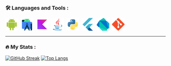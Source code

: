 ### :hammer_and_wrench: Languages and Tools :
<div>
  <img src="https://github.com/devicons/devicon/blob/master/icons/android/android-original.svg" title="Android"**alt="Android" width="40" height="40"/>&nbsp;
  <img src="https://github.com/devicons/devicon/blob/master/icons/androidstudio/androidstudio-original.svg" title="Android Studio"**alt="Android Studio" width="40" height="40"/>&nbsp;
  <img src="https://github.com/devicons/devicon/blob/master/icons/kotlin/kotlin-original.svg" title="Kotlin"**alt="Kotlin" width="40" height="40"/>&nbsp;
  <img src="https://github.com/devicons/devicon/blob/master/icons/java/java-original.svg" title="Java"**alt="Java" width="40" height="40"/>&nbsp;
  <img src="https://github.com/devicons/devicon/blob/master/icons/python/python-original.svg" title="Python"**alt="Python" width="40" height="40"/>&nbsp;
  <img src="https://github.com/devicons/devicon/blob/master/icons/flutter/flutter-original.svg" title="Flutter"**alt="Flutter" width="40" height="40"/>&nbsp;
  <img src="https://github.com/devicons/devicon/blob/master/icons/dart/dart-original.svg" title="Dart"**alt="Dart" width="40" height="40"/>&nbsp;
  <img src="https://github.com/devicons/devicon/blob/master/icons/git/git-original.svg" title="Git"**alt="Git" width="40" height="40"/>
</div>

---

### :fire: My Stats :
[![GitHub Streak](http://github-readme-streak-stats.herokuapp.com?user=Eganin&theme=dark)](https://git.io/streak-stats)
[![Top Langs](https://github-readme-stats.vercel.app/api/top-langs/?username=Eganin)](https://github.com/anuraghazra/github-readme-stats)
